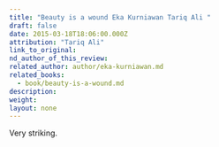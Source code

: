 ```yaml
---
title: "Beauty is a wound Eka Kurniawan Tariq Ali "
draft: false
date: 2015-03-18T18:06:00.000Z
attribution: "Tariq Ali"
link_to_original:
nd_author_of_this_review:
related_author: author/eka-kurniawan.md
related_books:
  - book/beauty-is-a-wound.md
description:
weight:
layout: none
---
```

Very striking.

